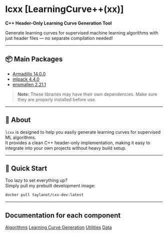 # lcxx [LearningCurve++(xx)]
**C++ Header-Only Learning Curve Generation Tool**  

Generate learning curves for supervised machine learning algorithms with just header files — no separate compilation needed!  

---

## 📦 Main Packages  
- [Armadillo 14.0.0](https://arma.sourceforge.net/docs.html)  
- [mlpack 4.4.0](https://github.com/shivamshivanshu/mlpack/tree/master)  
- [ensmallen 2.21.1](https://github.com/mlpack/ensmallen)  

> **Note:** These libraries may have their own dependencies. Make sure they are properly installed before use.  

---

## 🧠 About  
`lcxx` is designed to help you easily generate learning curves for supervised ML algorithms.  
It provides a clean C++ header-only implementation, making it easy to integrate into your own projects without heavy build setup.  

---

## 🚀 Quick Start  
Too lazy to set everything up?  
Simply pull my prebuilt development image:  
```bash
docker pull taylanot/cxx-dev:latest
```
---
## Documentation for each component
[Algorithms](docs/algo.md)
[Learning Curve Generation](docs/src.md)
[Utilities](docs/utils.md)
[Data](docs/data.md)

